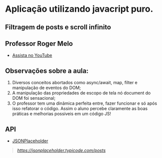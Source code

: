# Aplicação utilizando javacript puro.

## Filtragem de posts e scroll infinito

## Professor Roger Melo

- [Assista no YouTube](https://www.youtube.com/watch?v=sgiTuXGin2I&list=PLpSJMw6H4PFMOJHMULTxKNOEw7g1cBuyP&index=3)

## Observações sobre a aula:

1. Diversos conceitos abortados como async/await, map, filter e manipulação de eventos do DOM;
2. A manipulação das propriedades de escopo de tela nó document do DOM foi sensacional;
3. O professor tem uma dinãmica perfeita entre, fazer funcionar e só após isso refatorar o código. 
Assim o aluno percebe claramente as boas práticas e melhorias possíveis em um código JS!

## API

- [JSONPlaceholder](https://jsonplaceholder.typicode.com/posts)
> *https://jsonplaceholder.typicode.com/posts*
